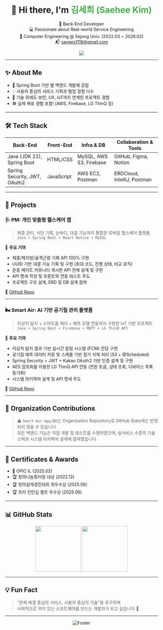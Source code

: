 
<div align="center">

<h1>👋 Hi there, I'm <span style="color:#4CAF50">김세희 (Saehee Kim)</span></h1>

<p>
  🌱 Back-End Developer <br>
  💻 Passionate about Real-world Service Engineering <br>
  📍 Computer Engineering @ Sejong Univ. (2022.03 ~ 2026.02) <br>
  📬 <a href="mailto:sayees1118@gmail.com">sayees1118@gmail.com</a>
</p>

<img src="https://capsule-render.vercel.app/api?type=waving&color=gradient&text=Welcome%20to%20Saehee's%20GitHub&height=200&fontSize=40&fontAlign=50&desc=Back-End%20Developer&descAlign=50&descSize=18" />

</div>

---

## ✨ About Me

- 🌿 Spring Boot 기반 웹 백엔드 개발에 강점
- 💡 사용자 중심의 서비스 기획과 협업 경험 다수
- 🧠 기술 외에도 보안, UX, IoT까지 연계된 프로젝트 경험
- 🛠 실제 배포 경험 포함! (AWS, Firebase, LG ThinQ 등)

---

## 🛠 Tech Stack

| Back-End                          | Front-End     | Infra & DB                     | Collaboration & Tools      |
|----------------------------------|---------------|--------------------------------|-----------------------------|
| Java (JDK 21), Spring Boot       | HTML/CSS      | MySQL, AWS S3, Firebase        | GitHub, Figma, Notion       |
| Spring Security, JWT, OAuth2     | JavaScript    | AWS EC2, Postman               | ERDCloud, IntelliJ, Postman |

---

## 📂 Projects

### 🩺 PM: 개인 맞춤형 헬스케어 앱
> 체중 관리, 식단 기록, 눈바디, 대결 기능까지 통합한 모바일 헬스케어 플랫폼  
> `Java + Spring Boot + React Native + MySQL`

📌 **주요 기여**
- 체중/체지방/골격근량 기록 API 100% 구현
- UUID 기반 대결 기능 기획 및 구현 (초대 코드, 진행 상태, 비교 로직)
- 운동 메이트 커뮤니티 게시판 API 전체 설계 및 구현
- API 명세 작성 및 프론트와 연동 테스트 주도
- 프로젝트 구조 설계, ERD 및 DB 설계 참여

🔗 [GitHub Repo](https://github.com/Personal-Manager-Web/PM-back)

---

### 🌬️ Smart Air: AI 기반 공기질 관리 플랫폼
> 이상치 탐지 + 스마트홈 제어 + 예측 모델 연동까지 구현한 IoT 기반 프로젝트  
> `Java + Spring Boot + Firebase + MQTT + LG ThinQ API`

📌 **주요 기여**
- 이상치 탐지 결과 기반 실시간 알림 시스템 (FCM) 전담 구현
- 공기질 예측 데이터 저장 및 스케줄 기반 정기 삭제 처리 (S3 + @Scheduled)
- Spring Security + JWT + Kakao OAuth2 기반 인증 설계 및 구현
- AES 암호화를 이용한 LG ThinQ API 연동 (전원 토글, 상태 조회, 디바이스 목록 동기화)
- 시스템 아키텍처 설계 및 API 명세 주도

🔗 [GitHub Repo](https://github.com/Smart-Air-App/BE)

---

## 🏢 Organization Contributions

> ⚠️ `Smart-Air-App/BE`는 Organization Repository로 GitHub Stats에는 반영되지 않을 수 있습니다.  
> 모든 백엔드 기능은 직접 개발 및 테스트를 수행하였으며, 실서비스 수준의 기술 스택과 시스템 아키텍처 설계에 참여했습니다.

---

## 🪪 Certificates & Awards

- 📜 OPIC IL (2025.02)
- 🏆 창의나눔튜터링 대상 (2022.12)
- 🏆 창의설계경진대회 최우수상 (2025.06)
- 🏆 프리 인턴십 캠프 우수상 (2025.06)

---

## 📊 GitHub Stats

<p align="center">
  <img src="https://github-readme-stats.vercel.app/api?username=saeeyes&show_icons=true&theme=tokyonight" height="150" />
  <img src="https://github-readme-stats.vercel.app/api/top-langs/?username=saeeyes&layout=compact&theme=radical&langs_count=6" height="150" />
</p>

---

## 💡 Fun Fact

> "문제 해결 중심의 서비스, 사용자 중심의 기술"을 추구하며  
> 사회적으로 의미 있는 소프트웨어를 만드는 개발자가 되고 싶습니다 🙌

---

<div align="center">

![Footer](https://capsule-render.vercel.app/api?type=waving&color=gradient&height=100&section=footer)

</div>
